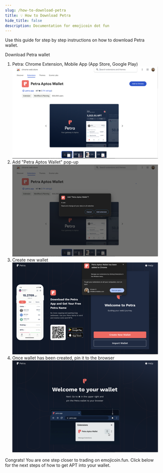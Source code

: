 ```yaml
---
slug: /how-to-download-petra
title: 💡 How to Download Petra
hide_title: false
description: Documentation for emojicoin dot fun
---
```


Use this guide for step by step instructions on how to download Petra wallet.

Download Petra wallet

1. Petra: Chrome Extension, Mobile App (App Store, Google Play)
   ![petra1](./images/petra1.png "petra1")
1. Add "Petra Aptos Wallet" pop-up
   ![petra2](./images/petra2.png "petra2")
1. Create new wallet
   ![petra3](./images/petra3.png "petra3")
1. Once wallet has been created,  pin it to the browser
   ![petra4](./images/petra4.png "petra4")

Congrats! You are one step closer to trading on emojicoin.fun. Click below for the next steps of how to get APT into your wallet.
